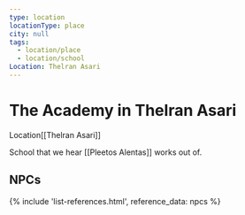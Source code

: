 ```yaml
---
type: location
locationType: place
city: null
tags:
  - location/place
  - location/school
Location: Thelran Asari
---
```


# The Academy in Thelran Asari

<span class="dataview inline-field"><span class="inline-field-key">Location</span><span class="inline-field-value">[[Thelran Asari]]</span></span>

School that we hear [[Pleetos Alentas]] works out of. 

## NPCs
{% include 'list-references.html', reference_data: npcs %}



